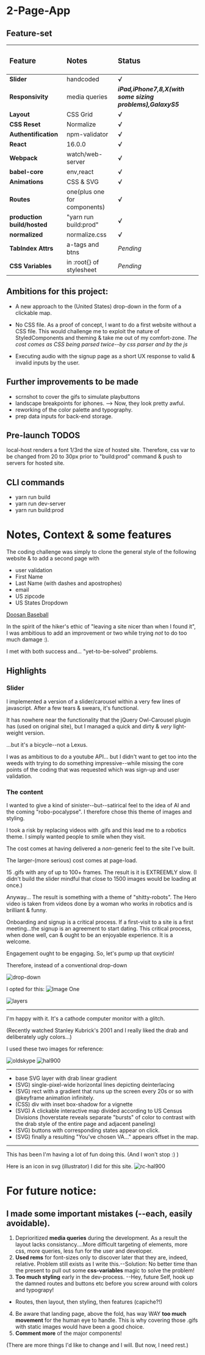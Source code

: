 # 2-Page-App

## Feature-set

|<h3>Feature</h3>|<h3>Notes</h3>|<h3>Status</h3>|
|:-----------|:-------|:-------|
|**Slider**|handcoded|***√***|
|**Responsivity**|media queries|***iPad,iPhone7,8,X(with some sizing problems),GalaxyS5***|
|**Layout**|CSS Grid|***√***|
|**CSS Reset**|Normalize|***√***|
|**Authentification**|npm-validator|***√***|
|**React**|16.0.0|***√***|
|**Webpack**|watch/web-server|***√***|
|**babel-core**|env,react|***√***|
|**Animations**|CSS & SVG|***√***|
|**Routes**|one(plus one for components)|***√***|
|**production build/hosted**|"yarn run build:prod"|***√***|
|**normalized**|normalize.css|***√***|
|**TabIndex Attrs**|a-tags and btns|*Pending*|
|**CSS Variables**|in :root{} of stylesheet|*Pending*|



## Ambitions for this project:

+ A new approach to the (United States) drop-down in the form of a clickable map.
+ No CSS file. As a proof of concept, I want to do a first website without a CSS file.
  This would challenge me to exploit the nature of StyledComponents and theming & take me out of my comfort-zone.
*The cost comes as CSS being parsed twice--by css parser and by the js*

+ Executing audio with the signup page as a short UX response to valid & invalid inputs by the user.

## Further improvements to be made
+ scrnshot to cover the gifs to simulate playbuttons
+ landscape breakpoints for iphones. --> Now, they look pretty awful.
+ reworking of the color palette and typography.
+ prep data inputs for back-end storage.

## Pre-launch TODOS

local-host renders a font 1/3rd the size of hosted site. Therefore,
css var to be changed from 20 to 30px prior to "build:prod" command &
push to servers for hosted site.


## CLI commands

+ yarn run build
+ yarn run dev-server
+ yarn run build:prod


# Notes, Context & some features

The coding challenge was simply to clone the general style of the following website & to add a second page with
- user validation
- First Name
- Last Name (with dashes and apostrophes)
- email
- US zipcode
- US States Dropdown

[Doosan Baseball](http://baseball.doosan.com/)

In the spirit of the hiker's ethic of "leaving a site nicer than when I found it", I was ambitious to add an improvement or two while trying *not* to do too much damage :).

I met with both success and... "yet-to-be-solved" problems.

## Highlights

### Slider

I implemented a version of a slider/carousel within a very few lines of javascript.
After a few tears & swears, it's functional.

It has nowhere near the functionality that the jQuery Owl-Carousel plugin has (used on original site), but I managed a quick and dirty & *very* light-weight version.

...but it's a bicycle--not a Lexus.

I was as ambitious to do a youtube API... but I didn't want to get too into the weeds with trying to do something impressive--while missing the core points of the coding that was requested which was sign-up and user validation.


### The content

I wanted to give a kind of sinister--but--satirical feel to the idea of AI and the coming "robo-pocalypse". I therefore chose this theme of images and styling.

I took a risk by replacing videos with .gifs and this lead me to a robotics theme. I simply wanted people to smile when they visit.

The cost comes at having delivered a *non*-generic feel to the site I've built.

The larger-(more serious) cost comes at page-load.

15 .gifs with any of up to 100+ frames. The result is it is EXTREEMLY slow.
(I didn't build the slider mindful that close to 1500 images would be loading at once.)

Anyway... The result is something with a theme of "shitty-robots". The Hero video is taken from videos done by a woman who works in robotics and is brilliant & funny.

Onboarding and signup is a critical process. If a first-visit to a site is a first meeting...the signup is an agreement to start dating. This critical process, when done well, can & ought to be an enjoyable experience. It is a welcome.

Engagement ought to be engaging. So, let's pump up that oxyticin!

Therefore,  instead of a conventional drop-down

![drop-down](./readmeImg/drop.png "dropdown")


I opted for this:
![Image One](./readmeImg/map2.png "First Test Readme Image")

![layers](./readmeImg/composite.jpg "Layered Map")

-------------------------

I'm happy with it. It's a cathode computer monitor with a glitch.

(Recently watched Stanley Kubrick's 2001 and I really liked the drab and deliberately ugly colors...)

I used these two images for reference:

![oldskype](./readmeImg/oldSkype.png "old skype")
![hal900](./readmeImg/hal9000.jpg "Hal 9000")

___________
+ base SVG layer with drab linear gradient
+ (SVG) single-pixel-wide horizontal lines depicting deinterlacing
+ (SVG) rect with a gradient that runs up the screen every 20s or so with @keyframe animation infinitely.
+ (CSS) div with inset box-shadow for a vignette
+ (SVG) A clickable interactive map divided according to US Census Divisions (hoverstate reveals separate "bursts" of color to contrast with the drab style of the entire page and adjacent paneling)
+ (SVG) buttons with corresponding states appear on click.
+ (SVG) finally a resulting "You've chosen VA..." appears offset in the map.


-----------------

This has been I'm having a lot of fun doing this. (And I won't stop :) )




Here is an icon in svg (illustrator) I did for this site.
![rc-hal900](./readmeImg/rc-hal.png "RC Hal")


# For future notice:
## I made some important mistakes (--each, easily avoidable).

1. Deprioritized **media queries** during the development. As a result the layout lacks consistancy....More difficult targeting of elements, more css, more queries, less fun for the user and developer.
2. **Used rems** for font-sizes only to discover later that they are, indeed, relative. Problem still exists as I write this.--Solution: No better time than the present to pull out some **css-variables** magic to solve the problem!
3. **Too much styling** early in the dev-process. 
--Hey, future Self, hook up the damned routes and buttons etc before you screw around with colors and typograpy!
+ Routes, then layout, then styling, then features (capiche?!)

4. Be aware that landing page, above the fold, has way WAY **too much movement** for the human eye to handle. This is why covering those .gifs with static images would have been a good choice.
5. **Comment more** of the major components!

(There are more things I'd like to change and I will. But now, I need rest.)
